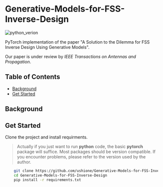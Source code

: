 # Generative-Models-for-FSS-Inverse-Design
![python_verion](https://user-images.githubusercontent.com/87009163/168636733-f6c303bd-6f3f-4215-b008-c37ea05c0921.svg)

PyTorch implementation of the paper "A Solution to the Dilemma for FSS Inverse Design Using Generative Models".

Our paper is under review by *IEEE Transactions on Antennas and Propagation*.

## Table of Contents

- [Background](#background)
- [Get Started](#get-started)

## Background

## Get Started
Clone the project and install requirments.
> Actually if you just want to run **python** code, the basic **pytorch** package will suffice. Most packages should be version compatible. If you encounter problems, please refer to the version used by the author. 

```sh
    git clone https://github.com/ushione/Generative-Models-for-FSS-Inverse-Design.git
    cd Generative-Models-for-FSS-Inverse-Design
    pip install -r requirements.txt
```

